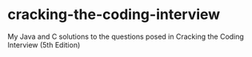 # cracking-the-coding-interviewMy Java and C solutions to the questions posed in  Cracking the Coding Interview (5th Edition)